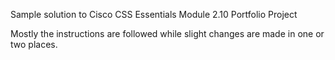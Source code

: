 Sample solution to Cisco CSS Essentials Module 2.10 Portfolio Project

Mostly the instructions are followed while slight changes are made in one or two places.
